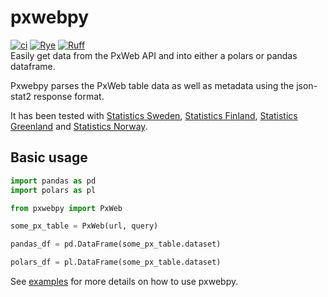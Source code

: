 # pxwebpy
[![ci](https://github.com/stefur/pxwebpy/actions/workflows/ci.yml/badge.svg)](https://github.com/stefur/pxwebpy/actions/workflows/ci.yml)
[![Rye](https://img.shields.io/endpoint?url=https://raw.githubusercontent.com/mitsuhiko/rye/main/artwork/badge.json)](https://rye-up.com)
[![Ruff](https://img.shields.io/endpoint?url=https://raw.githubusercontent.com/astral-sh/ruff/main/assets/badge/v2.json)](https://github.com/astral-sh/ruff)   
Easily get data from the PxWeb API and into either a polars or pandas dataframe.  
  
Pxwebpy parses the PxWeb table data as well as metadata using the json-stat2 response format. 
  
It has been tested with [Statistics Sweden](https://scb.se), [Statistics Finland](https://www.stat.fi), [Statistics Greenland](https://stat.gl) and [Statistics Norway](https://www.ssb.no).  

## Basic usage
```python
import pandas as pd
import polars as pl

from pxwebpy import PxWeb

some_px_table = PxWeb(url, query)

pandas_df = pd.DataFrame(some_px_table.dataset)

polars_df = pl.DataFrame(some_px_table.dataset)
```

See [examples](examples/example.py) for more details on how to use pxwebpy.